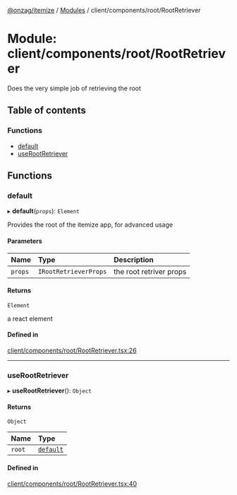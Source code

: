 [@onzag/itemize](../README.md) / [Modules](../modules.md) / client/components/root/RootRetriever

# Module: client/components/root/RootRetriever

Does the very simple job of retrieving the root

## Table of contents

### Functions

- [default](client_components_root_RootRetriever.md#default)
- [useRootRetriever](client_components_root_RootRetriever.md#userootretriever)

## Functions

### default

▸ **default**(`props`): `Element`

Provides the root of the itemize app, for advanced usage

#### Parameters

| Name | Type | Description |
| :------ | :------ | :------ |
| `props` | `IRootRetrieverProps` | the root retriver props |

#### Returns

`Element`

a react element

#### Defined in

[client/components/root/RootRetriever.tsx:26](https://github.com/onzag/itemize/blob/59702dd5/client/components/root/RootRetriever.tsx#L26)

___

### useRootRetriever

▸ **useRootRetriever**(): `Object`

#### Returns

`Object`

| Name | Type |
| :------ | :------ |
| `root` | [`default`](../classes/base_Root.default.md) |

#### Defined in

[client/components/root/RootRetriever.tsx:40](https://github.com/onzag/itemize/blob/59702dd5/client/components/root/RootRetriever.tsx#L40)
